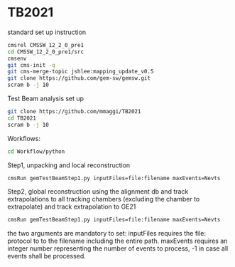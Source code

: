 # TB2021

standard set up instruction 

```bash
cmsrel CMSSW_12_2_0_pre1
cd CMSSW_12_2_0_pre1/src
cmsenv
git cms-init -q
git cms-merge-topic jshlee:mapping_update_v0.5
git clone https://github.com/gem-sw/gemsw.git
scram b -j 10
```

Test Beam analysis set up
```bash
git clone https://github.com/mmaggi/TB2021
cd TB2021
scram b -j 10
```

Workflows:
```bash
cd Workflow/python
```

Step1, unpacking and local reconstruction
```bash
cmsRun gemTestBeamStep1.py inputFiles=file:filename maxEvents=Nevts
``` 

Step2, global reconstruction using the alignment db and track extrapolations to all tracking chambers (excluding the chamber to extrapolate) and track extrapolation to GE21
```bash
cmsRun gemTestBeamStep1.py inputFiles=file:filename maxEvents=Nevts
``` 

the two arguments are mandatory to set: inputFiles requires the file: protocol to to the filename including the entire path.
maxEvents requires an integer number representing the number of events to process, -1 in case all events shall be processed.

